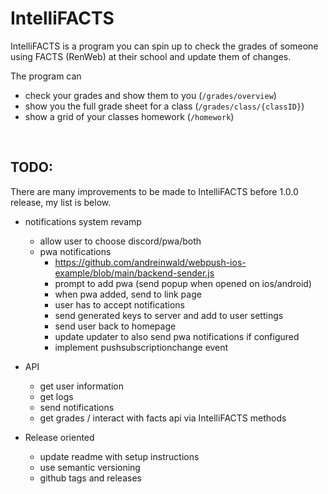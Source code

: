 # IntelliFACTS
IntelliFACTS is a program you can spin up to check the grades of someone using FACTS (RenWeb) at their school and update them of changes.

The program can
* check your grades and show them to you (`/grades/overview`)
* show you the full grade sheet for a class (`/grades/class/{classID}`)
* show a grid of your classes homework (`/homework`)

<br />

## TODO:

There are many improvements to be made to IntelliFACTS before 1.0.0 release, my list is below.

* notifications system revamp
  * allow user to choose discord/pwa/both
  * pwa notifications
    * https://github.com/andreinwald/webpush-ios-example/blob/main/backend-sender.js
    * prompt to add pwa (send popup when opened on ios/android)
    * when pwa added, send to link page
    * user has to accept notifications
    * send generated keys to server and add to user settings
    * send user back to homepage
    * update updater to also send pwa notifications if configured
    * implement pushsubscriptionchange event

* API
  * get user information
  * get logs
  * send notifications
  * get grades / interact with facts api via IntelliFACTS methods

* Release oriented
  * update readme with setup instructions
  * use semantic versioning
  * github tags and releases